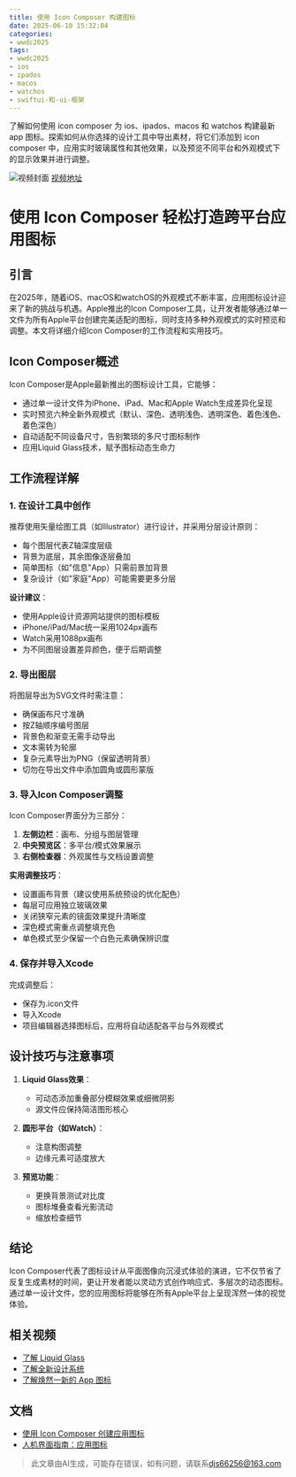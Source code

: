```yaml
---
title: 使用 Icon Composer 构建图标
date: 2025-06-10 15:32:04
categories:
- wwdc2025
tags:
- wwdc2025
- ios
- ipados
- macos
- watchos
- swiftui-和-ui-框架
---
```

了解如何使用 icon composer 为 ios、ipados、macos 和 watchos 构建最新 app 图标。探索如何从你选择的设计工具中导出素材，将它们添加到 icon composer 中，应用实时玻璃属性和其他效果，以及预览不同平台和外观模式下的显示效果并进行调整。
<!--more-->

![视频封面](https://devimages-cdn.apple.com/wwdc-services/images/3055294D-836B-4513-B7B0-0BC5666246B0/10087/10087_wide_250x141_2x.jpg)
[视频地址](https://developer.apple.com/cn/videos/play/wwdc2025/361/)

# 使用 Icon Composer 轻松打造跨平台应用图标

## 引言
在2025年，随着iOS、macOS和watchOS的外观模式不断丰富，应用图标设计迎来了新的挑战与机遇。Apple推出的Icon Composer工具，让开发者能够通过单一文件为所有Apple平台创建完美适配的图标，同时支持多种外观模式的实时预览和调整。本文将详细介绍Icon Composer的工作流程和实用技巧。

## Icon Composer概述
Icon Composer是Apple最新推出的图标设计工具，它能够：
- 通过单一设计文件为iPhone、iPad、Mac和Apple Watch生成差异化呈现
- 实时预览六种全新外观模式（默认、深色、透明浅色、透明深色、着色浅色、着色深色）
- 自动适配不同设备尺寸，告别繁琐的多尺寸图标制作
- 应用Liquid Glass技术，赋予图标动态生命力

## 工作流程详解

### 1. 在设计工具中创作
推荐使用矢量绘图工具（如Illustrator）进行设计，并采用分层设计原则：
- 每个图层代表Z轴深度层级
- 背景为底层，其余图像逐层叠加
- 简单图标（如"信息"App）只需前景加背景
- 复杂设计（如"家庭"App）可能需要更多分层

**设计建议**：
- 使用Apple设计资源网站提供的图标模板
- iPhone/iPad/Mac统一采用1024px画布
- Watch采用1088px画布
- 为不同图层设置差异颜色，便于后期调整

### 2. 导出图层
将图层导出为SVG文件时需注意：
- 确保画布尺寸准确
- 按Z轴顺序编号图层
- 背景色和渐变无需手动导出
- 文本需转为轮廓
- 复杂元素导出为PNG（保留透明背景）
- 切勿在导出文件中添加圆角或圆形蒙版

### 3. 导入Icon Composer调整
Icon Composer界面分为三部分：
1. **左侧边栏**：画布、分组与图层管理
2. **中央预览区**：多平台/模式效果展示
3. **右侧检查器**：外观属性与文档设置调整

**实用调整技巧**：
- 设置画布背景（建议使用系统预设的优化配色）
- 每层可应用独立玻璃效果
- 关闭狭窄元素的镜面效果提升清晰度
- 深色模式需重点调整填充色
- 单色模式至少保留一个白色元素确保辨识度

### 4. 保存并导入Xcode
完成调整后：
- 保存为.icon文件
- 导入Xcode
- 项目编辑器选择图标后，应用将自动适配各平台与外观模式

## 设计技巧与注意事项
1. **Liquid Glass效果**：
   - 可动态添加重叠部分模糊效果或细微阴影
   - 源文件应保持简洁图形核心

2. **圆形平台（如Watch）**：
   - 注意构图调整
   - 边缘元素可适度放大

3. **预览功能**：
   - 更换背景测试对比度
   - 图标堆叠查看光影流动
   - 缩放检查细节

## 结论
Icon Composer代表了图标设计从平面图像向沉浸式体验的演进，它不仅节省了反复生成素材的时间，更让开发者能以灵动方式创作响应式、多层次的动态图标。通过单一设计文件，您的应用图标将能够在所有Apple平台上呈现浑然一体的视觉体验。

## 相关视频
- [了解 Liquid Glass](https://developer.apple.com/videos/play/wwdc2025/219)
- [了解全新设计系统](https://developer.apple.com/videos/play/wwdc2025/356)
- [了解焕然一新的 App 图标](https://developer.apple.com/videos/play/wwdc2025/220)

## 文档
- [使用 Icon Composer 创建应用图标](https://developer.apple.com/documentation/Xcode/creating-your-app-icon-using-icon-composer)
- [人机界面指南：应用图标](https://developer.apple.com/design/human-interface-guidelines/app-icons)
> 此文章由AI生成，可能存在错误，如有问题，请联系[djs66256@163.com](djs66256@163.com)